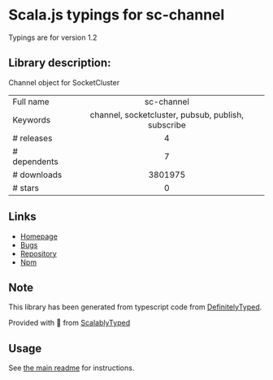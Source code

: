 
# Scala.js typings for sc-channel

Typings are for version 1.2

## Library description:
Channel object for SocketCluster

|                    |                 |
| ------------------ | :-------------: |
| Full name          | sc-channel |
| Keywords           | channel, socketcluster, pubsub, publish, subscribe |
| # releases         | 4 |
| # dependents       | 7 |
| # downloads        | 3801975 |
| # stars            | 0 |

## Links
- [Homepage](https://github.com/SocketCluster/sc-channel)
- [Bugs](https://github.com/SocketCluster/sc-channel/issues)
- [Repository](https://github.com/SocketCluster/sc-channel)
- [Npm](https://www.npmjs.com/package/sc-channel)
    


## Note
This library has been generated from typescript code from [DefinitelyTyped](https://definitelytyped.org).

Provided with :purple_heart: from [ScalablyTyped](https://github.com/oyvindberg/ScalablyTyped)

## Usage
See [the main readme](../../readme.md) for instructions.


